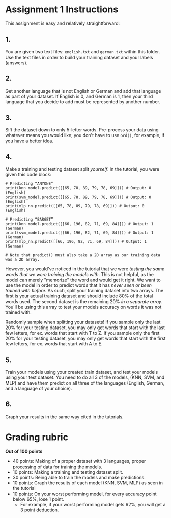 # Assignment 1 Instructions

This assignment is easy and relatively straightforward:
## 1.
You are given two text files: ```english.txt``` and ```german.txt``` within this folder. Use the text files in order to build your training dataset and your labels (answers).

## 2.
Get another language that is not English or German and add that language as part of your dataset. If English is 0, and German is 1, then your third language that you decide to add must be represented by another number.

## 3.
Sift the dataset down to only 5-letter words. Pre-process your data using whatever means you would like; you don't have to use ```ord()```, for example, if you have a better idea.

## 4. 
Make a training and testing dataset split *yourself*. In the tutorial, you were given this code block:

```
# Predicting “ANYONE”
print(knn_model.predict([[65, 78, 89, 79, 78, 69]])) # Output: 0 (English)
print(svm_model.predict([[65, 78, 89, 79, 78, 69]])) # Output: 0 (English)
print(mlp_nn.predict([[65, 78, 89, 79, 78, 69]])) # Output: 0 (English)

# Predicting “BÄRGET”
print(knn_model.predict([[66, 196, 82, 71, 69, 84]])) # Output: 1 (German)
print(svm_model.predict([[66, 196, 82, 71, 69, 84]])) # Output: 1 (German)
print(mlp_nn.predict([[66, 196, 82, 71, 69, 84]])) # Output: 1 (German)

# Note that predict() must also take a 2D array as our training data was a 2D array.
```

However, you would've noticed in the tutorial that we were *testing the same words that we were training the models with*. This is not helpful, as the model can merely "memorize" the word and would get it right. We want to use the model in order to predict words that it has *never seen or been trained with before*. As such, split your training dataset into two arrays. The first is your actual training dataset and should include 80% of the total words used. The second dataset is the remaining 20% *in a separate array*. You'll be using this array to test your models accuracy on words it was not trained with.

Randomly sample when splitting your datasets! If you sample only the last 20% for your testing dataset, you may only get words that start with the last few letters, for ex. words that start with T to Z.  If you sample only the first 20% for your testing dataset, you may only get words that start with the first few letters, for ex. words that start with A to E. 

## 5. 
Train your models using your created train dataset, and test your models using your test dataset. You need to do all 3 of the models, (KNN, SVM, and MLP) and have them predict on all three of the languages (English, German, and a language of your choice).

## 6.
Graph your results in the same way cited in the tutorials.


# Grading rubric
**Out of 100 points**
- 40 points: Making of a proper dataset with 3 languages, proper processing of data for training the models.
- 10 points: Making a training and testing dataset split.
- 30 points: Being able to train the models and make predictions. 
- 10 points: Graph the results of each model (KNN, SVM, MLP) as seen in the tutorial
- 10 points: On your worst performing model, for every accuracy point below 65%, lose 1 point.
  - For example, if your worst performing model gets 62%, you will get a 3 point deduction.
